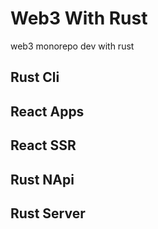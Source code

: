 # Web3 With Rust

web3 monorepo dev with rust

## Rust Cli

## React Apps

## React SSR

## Rust NApi

## Rust Server
